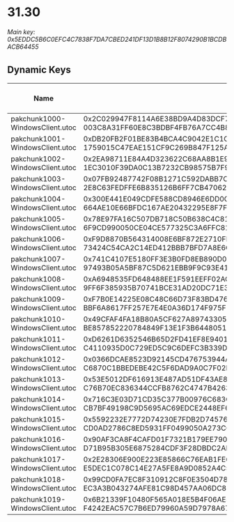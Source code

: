 # 31.30

###### *Main key: 0x5EDDC5B6C0EFC4C7838F7DA7CBED241DF13D1B8B12F8074290B1BCDBACB64455*

## Dynamic Keys

| Name                              | Key</br>GUID                                                                                            | High Res Textures |
|-----------------------------------|---------------------------------------------------------------------------------------------------------|-------------------|
| pakchunk1000-WindowsClient.utoc   | 0x2C029947F8114A6E38BD9A4D83DCF7F6CAEC4AD14CEE7EBC015982FF26033523</br>003C8A31FF60E8C3BDBF4FB76A7CC4B8 | ✔️                 |
| pakchunk1001-WindowsClient.utoc   | 0xDB20FB2F01BE83B4BCA4C9042E1C1C1D73BD67D976FB8529C18645ABF7C74AEC</br>1759015C47EAE151CF9C269B847F125A | ✔️                 |
| pakchunk1002-WindowsClient.utoc   | 0x2EA98711E84A4D323622C68AA8B1E9230339613CBAFEE025ADC7457C0F09BC5F</br>1EC3010F39DA0C13B7232CB98575B7F9 | ✔️                 |
| pakchunk1003-WindowsClient.utoc   | 0x07FB92487742F08B1271C592DABB7C0A0D250631B7FA4F8D72EDA9FEAB41F354</br>2E8C63FEDFFE6B835126B6FF7CB47062 | ✔️                 |
| pakchunk1004-WindowsClient.utoc   | 0x300E441E049CDFE588CD8946E6DD0C7DCE2CA2C545E539D50C24CA706E4AC8BD</br>664AE10E66BFDC167AE20432295E8F7F | ✔️                 |
| pakchunk1005-WindowsClient.utoc   | 0x78E97FA16C507DB718C50B638C4C81ED229718D24B1B0AD6553E098209404996</br>6F9CD990050CE04CE577325C3A6FFC81 | ❌                 |
| pakchunk1006-WindowsClient.utoc   | 0xF9D8870B564314008E6BF872E2710FE026651DC18E4AB70295663684230A7552</br>73424C54CA2C14ED412BBB7BFD7A8E6C | ✔️                 |
| pakchunk1007-WindowsClient.utoc   | 0x741C4107E5180FF3E3B0FD8EB890D07656B5D9E9B3FF2D93A5869C9CE2A07432</br>97493B05A5BF87C5D621EBB9F9C93E41 | ❌                 |
| pakchunk1008-WindowsClient.utoc   | 0xA6948535FD648488EE1F591EEFF02AC1EAEE489C3C5A03F62F2DC20226911AA1</br>9FF6F385935B70741BCE31AD20DC71E3 | ❌                 |
| pakchunk1009-WindowsClient.utoc   | 0xF7B0E14225E08C48C66D73F83BD476688328CF6E8C34FAF8B92277907C69CEDF</br>BBF6A8617FF257E7E4E0A36D174F975F | ✔️                 |
| pakchunk1010-WindowsClient.utoc   | 0x49CFAF4FA18B80A5CF627A89743305FA225FDC60CCAB84B3E31D65C5F0FD074E</br>BE857852220784849F13E1F3B6448051 | ❌                 |
| pakchunk1011-WindowsClient.utoc   | 0xD6261D6352546B65D2FD41EF8E9401F9EB6C5116880065F7E75B0AA292CD0EBE</br>C4110935D0C729ED5C9C6DEFC3B339D2 | ❌                 |
| pakchunk1012-WindowsClient.utoc   | 0x0366DCAE8523D92145CD476753944A422C1BC6BCE23A47515B7EAF101CB159BC</br>C6870C1BBEDEBE42C5F6DAD9A0C7F02E | ❌                 |
| pakchunk1013-WindowsClient.utoc   | 0x53E5012DF616913E487AD51DF43AE8B412AB93C933A618FA5DDD0536F96FDE40</br>C76B70EC836344CCFB8762C4747B4263 | ❌                 |
| pakchunk1014-WindowsClient.utoc   | 0x716C3E03D71CD35C377B00976C683C2FB1023E7524EA4CBFFE35B4903BC4D41F</br>CB7BF49198C9D5695AC69EDCE2448EF6 | ❌                 |
| pakchunk1015-WindowsClient.utoc   | 0x5592232E7772D74230E7FDB2D7457610E03822DAF68CE83107A71451F7D50835</br>CD0AD2786C8ED5931FF0499050A273CC | ❌                 |
| pakchunk1016-WindowsClient.utoc   | 0x90AF3CA8F4CAFD01F7321B179EE79047D96247F5C078587234491600538BBF33</br>D71B95B305E6875284CDF3F28DBDC2AF | ❌                 |
| pakchunk1017-WindowsClient.utoc   | 0x2E28306E900E223E85866C76EAB1FE6FD8FCF46D3F083AA4FB80222E217E34B3</br>E5DEC1C078C14E27A5FE8A9D0852A4C5 | ✔️                 |
| pakchunk1018-WindowsClient.utoc   | 0x99CD0FA7EC8F310912C8F0E3504D78B36ABF707BA1C9B3C147088CB498FB0D56</br>EC3A3B043274AFE81C98D457AA06DC81 | ✔️                 |
| pakchunk1019-WindowsClient.utoc   | 0x6B21339F10480F565A018E5B4F06AE51738C0F22A1C84AC6FD0660767157FA2C</br>F4242EAC57C7B6ED79960A59D7978A67 | ❌                 |